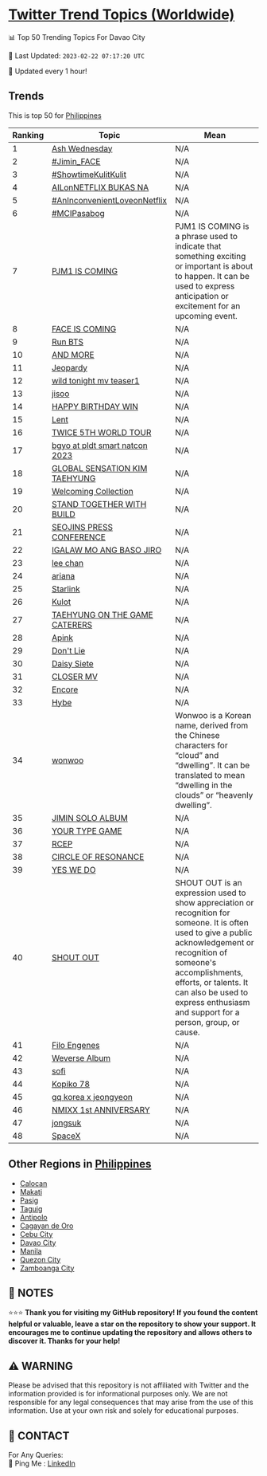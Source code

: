 [Twitter Trend Topics (Worldwide)](https://github.com/ErcinDedeoglu/Twitter-Trend-Topics)
==========


📊 Top 50 Trending Topics For Davao City

📆 Last Updated: `2023-02-22 07:17:20 UTC`

🔧 Updated every 1 hour!


## Trends

This is top 50 for [Philippines](</Philippines>)

| Ranking | Topic | Mean |
| ------- | ------------ | ------------ |
| 1 | [Ash Wednesday](http://twitter.com/search?q=Ash+Wednesday) | N/A |
| 2 | [#Jimin_FACE](http://twitter.com/search?q=%23Jimin_FACE) | N/A |
| 3 | [#ShowtimeKulitKulit](http://twitter.com/search?q=%23ShowtimeKulitKulit) | N/A |
| 4 | [AILonNETFLIX BUKAS NA](http://twitter.com/search?q=AILonNETFLIX+BUKAS+NA) | N/A |
| 5 | [#AnInconvenientLoveonNetflix](http://twitter.com/search?q=%23AnInconvenientLoveonNetflix) | N/A |
| 6 | [#MCIPasabog](http://twitter.com/search?q=%23MCIPasabog) | N/A |
| 7 | [PJM1 IS COMING](http://twitter.com/search?q=PJM1+IS+COMING) | PJM1 IS COMING is a phrase used to indicate that something exciting or important is about to happen. It can be used to express anticipation or excitement for an upcoming event. |
| 8 | [FACE IS COMING](http://twitter.com/search?q=FACE+IS+COMING) | N/A |
| 9 | [Run BTS](http://twitter.com/search?q=Run+BTS) | N/A |
| 10 | [AND MORE](http://twitter.com/search?q=AND+MORE) | N/A |
| 11 | [Jeopardy](http://twitter.com/search?q=Jeopardy) | N/A |
| 12 | [wild tonight mv teaser1](http://twitter.com/search?q=wild+tonight+mv+teaser1) | N/A |
| 13 | [jisoo](http://twitter.com/search?q=jisoo) | N/A |
| 14 | [HAPPY BIRTHDAY WIN](http://twitter.com/search?q=HAPPY+BIRTHDAY+WIN) | N/A |
| 15 | [Lent](http://twitter.com/search?q=Lent) | N/A |
| 16 | [TWICE 5TH WORLD TOUR](http://twitter.com/search?q=TWICE+5TH+WORLD+TOUR) | N/A |
| 17 | [bgyo at pldt smart natcon 2023](http://twitter.com/search?q=bgyo+at+pldt+smart+natcon+2023) | N/A |
| 18 | [GLOBAL SENSATION KIM TAEHYUNG](http://twitter.com/search?q=GLOBAL+SENSATION+KIM+TAEHYUNG) | N/A |
| 19 | [Welcoming Collection](http://twitter.com/search?q=Welcoming+Collection) | N/A |
| 20 | [STAND TOGETHER WITH BUILD](http://twitter.com/search?q=STAND+TOGETHER+WITH+BUILD) | N/A |
| 21 | [SEOJINS PRESS CONFERENCE](http://twitter.com/search?q=SEOJINS+PRESS+CONFERENCE) | N/A |
| 22 | [IGALAW MO ANG BASO JIRO](http://twitter.com/search?q=IGALAW+MO+ANG+BASO+JIRO) | N/A |
| 23 | [lee chan](http://twitter.com/search?q=lee+chan) | N/A |
| 24 | [ariana](http://twitter.com/search?q=ariana) | N/A |
| 25 | [Starlink](http://twitter.com/search?q=Starlink) | N/A |
| 26 | [Kulot](http://twitter.com/search?q=Kulot) | N/A |
| 27 | [TAEHYUNG ON THE GAME CATERERS](http://twitter.com/search?q=TAEHYUNG+ON+THE+GAME+CATERERS) | N/A |
| 28 | [Apink](http://twitter.com/search?q=Apink) | N/A |
| 29 | [Don't Lie](http://twitter.com/search?q=Don%27t+Lie) | N/A |
| 30 | [Daisy Siete](http://twitter.com/search?q=Daisy+Siete) | N/A |
| 31 | [CLOSER MV](http://twitter.com/search?q=CLOSER+MV) | N/A |
| 32 | [Encore](http://twitter.com/search?q=Encore) | N/A |
| 33 | [Hybe](http://twitter.com/search?q=Hybe) | N/A |
| 34 | [wonwoo](http://twitter.com/search?q=wonwoo) | Wonwoo is a Korean name, derived from the Chinese characters for “cloud” and “dwelling”. It can be translated to mean “dwelling in the clouds” or “heavenly dwelling”. |
| 35 | [JIMIN SOLO ALBUM](http://twitter.com/search?q=JIMIN+SOLO+ALBUM) | N/A |
| 36 | [YOUR TYPE GAME](http://twitter.com/search?q=YOUR+TYPE+GAME) | N/A |
| 37 | [RCEP](http://twitter.com/search?q=RCEP) | N/A |
| 38 | [CIRCLE OF RESONANCE](http://twitter.com/search?q=CIRCLE+OF+RESONANCE) | N/A |
| 39 | [YES WE DO](http://twitter.com/search?q=YES+WE+DO) | N/A |
| 40 | [SHOUT OUT](http://twitter.com/search?q=SHOUT+OUT) | SHOUT OUT is an expression used to show appreciation or recognition for someone. It is often used to give a public acknowledgement or recognition of someone's accomplishments, efforts, or talents. It can also be used to express enthusiasm and support for a person, group, or cause. |
| 41 | [Filo Engenes](http://twitter.com/search?q=Filo+Engenes) | N/A |
| 42 | [Weverse Album](http://twitter.com/search?q=Weverse+Album) | N/A |
| 43 | [sofi](http://twitter.com/search?q=sofi) | N/A |
| 44 | [Kopiko 78](http://twitter.com/search?q=Kopiko+78) | N/A |
| 45 | [gq korea x jeongyeon](http://twitter.com/search?q=gq+korea+x+jeongyeon) | N/A |
| 46 | [NMIXX 1st ANNIVERSARY](http://twitter.com/search?q=NMIXX+1st+ANNIVERSARY) | N/A |
| 47 | [jongsuk](http://twitter.com/search?q=jongsuk) | N/A |
| 48 | [SpaceX](http://twitter.com/search?q=SpaceX) | N/A |



## Other Regions in [Philippines](</Philippines>)

* [Calocan](</Philippines/Calocan.md>)
* [Makati](</Philippines/Makati.md>)
* [Pasig](</Philippines/Pasig.md>)
* [Taguig](</Philippines/Taguig.md>)
* [Antipolo](</Philippines/Antipolo.md>)
* [Cagayan de Oro](</Philippines/Cagayan de Oro.md>)
* [Cebu City](</Philippines/Cebu City.md>)
* [Davao City](</Philippines/Davao City.md>)
* [Manila](</Philippines/Manila.md>)
* [Quezon City](</Philippines/Quezon City.md>)
* [Zamboanga City](</Philippines/Zamboanga City.md>)



## 📝 NOTES

⭐⭐⭐ **Thank you for visiting my GitHub repository! If you found the content helpful or valuable, leave a star on the repository to show your support. It encourages me to continue updating the repository and allows others to discover it. Thanks for your help!**


## ⚠️ WARNING

Please be advised that this repository is not affiliated with Twitter and the information provided is for informational purposes only. We are not responsible for any legal consequences that may arise from the use of this information. Use at your own risk and solely for educational purposes.


## 📨 CONTACT

 For Any Queries:  
            🏓 Ping Me : [LinkedIn](https://www.linkedin.com/in/ercindedeoglu/)
